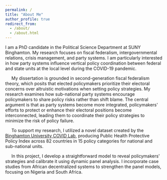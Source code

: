 ```yaml
---
permalink: /
title: "About Me"
author_profile: true
redirect_from: 
  - /about/
  - /about.html
---
```


I am a PhD candidate in the Political Science Department at SUNY Binghamton. My research focuses on fiscal federalism, intergovernmental relations, crisis management, and party systems. I am particularly interested in how party systems influence vertical policy coordination between federal and state units at the local level during the COVID-19 pandemic.
<p style="text-indent: 20px;">
My dissertation is grounded in second-generation fiscal federalism theory, which posits that elected policymakers prioritize their electoral concerns over altruistic motivations when setting policy strategies. My research examines how sub-national party systems encourage policymakers to share policy risks rather than shift blame. The central argument is that as party systems become more integrated, policymakers' efforts to protect or enhance their electoral positions become interconnected, leading them to coordinate their policy strategies to minimize the risk of policy failure.
<p style="text-indent: 20px;">
  To support my research, I utilized a novel dataset created by the <a href="https://www.openicpsr.org/openicpsr/project/123401/version/V6/view?path=/openicpsr/123401/fcr:versions/V6/data/PPI_country_m1.csv&type=file">Binghamton University COVID Lab</a>, producing Public Health Protective Policy Index across 82 countries in 15 policy categories for national and sub-national units.
</p>

<p style="text-indent: 20px;">
In this project, I develop a straightforward model to reveal policymakers' strategies and calibrate it using dynamic panel analysis. I incorporate case studies from African decentralized systems to strengthen the panel models, focusing on Nigeria and South Africa.

